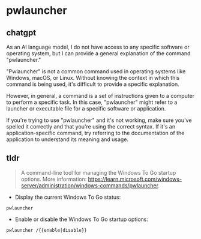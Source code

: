 # pwlauncher 
## chatgpt 
As an AI language model, I do not have access to any specific software or operating system, but I can provide a general explanation of the command "pwlauncher." 

"Pwlauncher" is not a common command used in operating systems like Windows, macOS, or Linux. Without knowing the context in which this command is being used, it's difficult to provide a specific explanation.

However, in general, a command is a set of instructions given to a computer to perform a specific task. In this case, "pwlauncher" might refer to a launcher or executable file for a specific software or application.

If you're trying to use "pwlauncher" and it's not working, make sure you've spelled it correctly and that you're using the correct syntax. If it's an application-specific command, try referring to the documentation of the application to understand its meaning and usage. 

## tldr 
 
> A command-line tool for managing the Windows To Go startup options.
> More information: <https://learn.microsoft.com/windows-server/administration/windows-commands/pwlauncher>.

- Display the current Windows To Go status:

`pwlauncher`

- Enable or disable the Windows To Go startup options:

`pwlauncher /{{enable|disable}}`
